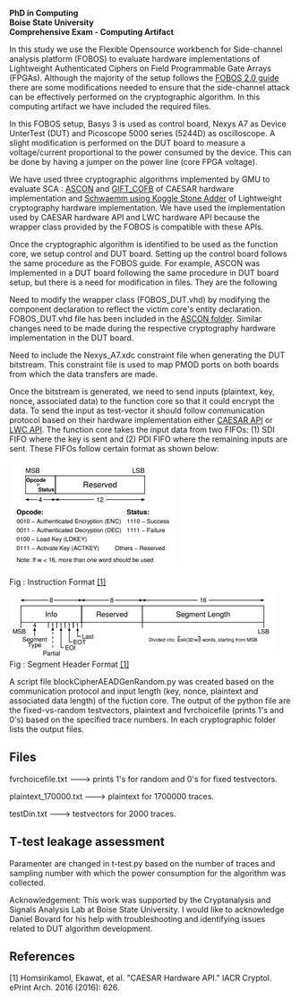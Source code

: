 **PhD in Computing**<br />
**Boise State University**  
**Comprehensive Exam - Computing Artifact**

In this study we use the Flexible Opensource workbench for Side-channel analysis platform (FOBOS) to evaluate hardware implementations of Lightweight Authenticated Ciphers on Field Programmable Gate Arrays (FPGAs). Although the majority of the setup follows the  [FOBOS 2.0 guide](https://cryptography.gmu.edu/documentation/fobos/introduction.html) there are some modifications needed to ensure that the side-channel attack can be effectively performed on the cryptographic algorithm. In this computing artifact we have included the required files.

In this FOBOS setup, Basys 3 is used as control board, Nexys A7 as Device UnterTest (DUT) and Picoscope 5000 series (5244D) as oscilloscope. A slight modification is performed on the DUT board to measure a voltage/current proportional to the power consumed by the device. This can be done by having a jumper on the power line (core FPGA voltage).

We have used three cryptographic algorithms implemented by GMU to evaluate SCA : [ASCON](https://cryptography.gmu.edu/athena/index.php?id=CAESAR_source_codes) and [GIFT_COFB](https://cryptography.gmu.edu/athena/index.php?id=CAESAR_source_codes) of CAESAR hardware implementation and [Schwaemm using Koggle Stone Adder](https://github.com/vtsal/schwaemm_ksa_lwc_aead)  of Lightweight cryptography hardware implementation. We have used the implementation used by CAESAR hardware API and LWC hardware API because the wrapper class provided by the FOBOS is compatible with these APIs.

Once the cryptographic algorithm is identified to be used as the function core, we setup control and DUT board. Setting up the control board follows the same procedure as the FOBOS guide. For example, ASCON was implemented in a DUT board following the same procedure in DUT board setup, but there is a need for modification in files. They are the following

Need to modify the wrapper class (FOBOS_DUT.vhd) by modifying the component declaration to reflect the victim core's entity declaration. FOBOS_DUT.vhd file has been included in the [ASCON folder](https://github.com/Aparna1009/Computing-Artifacts/tree/main/ASCON). Similar changes need to be made during the respective cryptography hardware implementation in the DUT board.

Need to include the Nexys_A7.xdc constraint file when generating the DUT bitstream. This constraint file is used to map PMOD ports on both boards from which the data transfers are made.

Once the bitstream is generated, we need to send inputs (plaintext, key, nonce, associated data) to the function core so that it could encrypt the data. To send the input as test-vector it should follow communication protocol based on their hardware implementation either [CAESAR API](https://eprint.iacr.org/2016/626.pdf) or [LWC API](https://cryptography.gmu.edu/athena/LWC/LWC_HW_API.pdf). The function core takes the input data from two FIFOs: (1) SDI FIFO where the key is sent and (2) PDI FIFO where the remaining inputs are sent. These FIFOs follow certain format as shown below:

![instruction](https://github.com/Aparna1009/Computing-Artifacts/blob/main/instruction.PNG)

Fig : Instruction Format [[1]](#1)



                    
![segment](https://github.com/Aparna1009/Computing-Artifacts/blob/main/segment.PNG)    
                          Fig : Segment Header Format [[1]](#1)
                          
                          
A script file blockCipherAEADGenRandom.py was created based on the communication protocol and input length (key, nonce, plaintext and associated data length) of the fuction core. The output of the python file are the fixed-vs-random testvectors, plaintext and fvrchoicefile (prints 1's and 0's) based on the specified trace numbers. In each cryptographic folder lists the output files.

Files
-------
fvrchoicefile.txt  ---> prints 1's for random and 0's for fixed testvectors.

plaintext_170000.txt  ---> plaintext for 1700000 traces.

testDin.txt  ---> testvectors for 2000 traces.

T-test leakage assessment
--------------------------
Paramenter are changed in t-test.py based on the number of traces and sampling number with which the power consumption for the algorithm was collected.


Acknowledgement: This work was supported by the Cryptanalysis and Signals Analysis Lab at Boise State University. I would like to acknowledge Daniel Bovard for his help with troubleshooting and identifying issues related to DUT algorithm development.

## References
<a id="1">[1]</a> 
Homsirikamol, Ekawat, et al. "CAESAR Hardware API." IACR Cryptol. ePrint Arch. 2016 (2016): 626.
